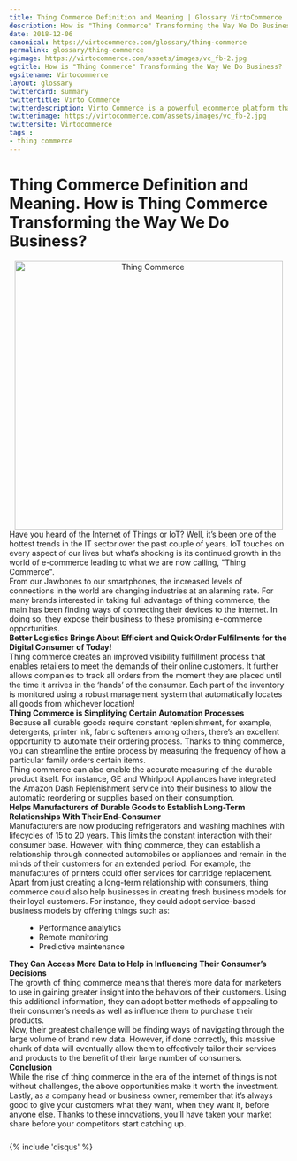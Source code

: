 ```yaml
---
title: Thing Commerce Definition and Meaning | Glossary VirtoCommerce
description: How is "Thing Commerce" Transforming the Way We Do Business?
date: 2018-12-06
canonical: https://virtocommerce.com/glossary/thing-commerce
permalink: glossary/thing-commerce
ogimage: https://virtocommerce.com/assets/images/vc_fb-2.jpg
ogtitle: How is "Thing Commerce" Transforming the Way We Do Business?
ogsitename: Virtocommerce
layout: glossary
twittercard: summary
twittertitle: Virto Commerce
twitterdescription: Virto Commerce is a powerful ecommerce platform that includes everything you need to create an online store and sell online. Try it free with Free Community License
twitterimage: https://virtocommerce.com/assets/images/vc_fb-2.jpg
twittersite: Virtocommerce
tags :
- thing commerce
---
```

<div class="glosary" itemscope itemtype="http://schema.org/Article">
    <meta itemprop="author" content="Virtocommerce">
    <meta itemprop="datePublished" content="2018-12-06">
    <div itemprop="articleBody">
        <div class="responsive">
            <div itemprop="mainEntityOfPage">
                <h1 itemprop="headline" class="glosary-t">Thing Commerce Definition and Meaning. How is Thing Commerce Transforming the Way We Do Business?</h1>
            </div>
            <div class="glossary-article">
                <div style="text-align:center">
                    <img src="/assets/images/internet-of-things.jpg" title="Thing Commerce" height="485" width="485" />
                </div>
                <div class="text">
                    Have you heard of the Internet of Things or IoT? Well, it’s been one of the hottest trends in the IT sector over the past couple of years. IoT touches on every aspect of our lives but what’s shocking is its continued growth in the world of e-commerce leading to what we are now calling, "Thing Commerce".
                </div>
                <div class="text">
                    From our Jawbones to our smartphones, the increased levels of connections in the world are changing industries at an alarming rate. For many brands interested in taking full advantage of thing commerce, the main has been finding ways of connecting their devices to the internet. In doing so, they expose their business to these promising e-commerce opportunities.
                </div>
                <div>
                    <strong>Better Logistics Brings About Efficient and Quick Order Fulfilments for the Digital Consumer of Today!</strong>
                </div>
                <div class="text">
                    Thing commerce creates an improved visibility fulfillment process that enables retailers to meet the demands of their online customers. It further allows companies to track all orders from the moment they are placed until the time it arrives in the ‘hands’ of the consumer. Each part of the inventory is monitored using a robust management system that automatically locates all goods from whichever location!
                </div>
                <div>
                    <strong>Thing Commerce is Simplifying Certain Automation Processes</strong>
                </div>
                <div class="text">
                    Because all durable goods require constant replenishment, for example, detergents, printer ink, fabric softeners among others, there’s an excellent opportunity to automate their ordering process. Thanks to thing commerce, you can streamline the entire process by measuring the frequency of how a particular family orders certain items.
                </div>
                <div class="text">
                    Thing commerce can also enable the accurate measuring of the durable product itself. For instance, GE and Whirlpool Appliances have integrated the Amazon Dash Replenishment service into their business to allow the automatic reordering or supplies based on their consumption.
                </div>
                <div>
                    <strong>Helps Manufacturers of Durable Goods to Establish Long-Term Relationships With Their End-Consumer</strong>
                </div>
                <div class="text">
                    Manufacturers are now producing refrigerators and washing machines with lifecycles of 15 to 20 years. This limits the constant interaction with their consumer base. However, with thing commerce, they can establish a relationship through connected automobiles or appliances and remain in the minds of their customers for an extended period. For example, the manufactures of printers could offer services for cartridge replacement.
                </div>
                <div class="text">
                    Apart from just creating a long-term relationship with consumers, thing commerce could also help businesses in creating fresh business models for their loyal customers. For instance, they could adopt service-based business models by offering things such as:
                </div>
                <ul class="text" style="margin-left: 30px">
                    <li>
                        <span>Performance analytics</span>
                    </li>
                    <li>
                        <span>Remote monitoring</span>
                    </li>
                    <li>
                        <span>Predictive maintenance</span>
                    </li>
                </ul>
                <div>
                    <strong>They Can Access More Data to Help in Influencing Their Consumer’s Decisions</strong>
                </div>
                <div class="text">
                    The growth of thing commerce means that there’s more data for marketers to use in gaining greater insight into the behaviors of their customers. Using this additional information, they can adopt better methods of appealing to their consumer’s needs as well as influence them to purchase their products.
                </div>
                <div class="text">
                    Now, their greatest challenge will be finding ways of navigating through the large volume of brand new data. However, if done correctly, this massive chunk of data will eventually allow them to effectively tailor their services and products to the benefit of their large number of consumers.
                </div>
                <div>
                    <strong>Conclusion</strong>
                </div>
                <div class="text" style="margin-bottom:25px">
                    While the rise of thing commerce in the era of the internet of things is not without challenges, the above opportunities make it worth the investment. Lastly, as a company head or business owner, remember that it’s always good to give your customers what they want, when they want it, before anyone else. Thanks to these innovations, you’ll have taken your market share before your competitors start catching up.
                </div>
                {% include 'disqus' %}
            </div>
        </div>
    </div>
</div>